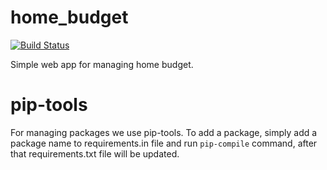 # home_budget
[![Build Status](https://travis-ci.org/jslodkowicz/home_budget.svg?branch=master)](https://travis-ci.org/jslodkowicz/home_budget)

Simple web app for managing home budget.
# pip-tools

For managing packages we use pip-tools. To add a package, simply add a package name to requirements.in file
and run `pip-compile` command, after that requirements.txt file will be updated.